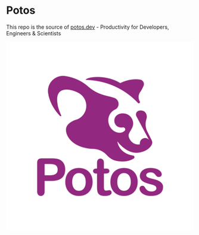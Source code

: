 # Potos

This repo is the source of [potos.dev](https://potos.dev) - Productivity for Developers, Engineers & Scientists

![](docs/.vuepress/public/logo.png)